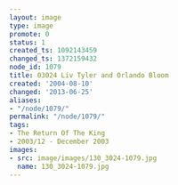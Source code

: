 ```yaml
---
layout: image
type: image
promote: 0
status: 1
created_ts: 1092143459
changed_ts: 1372159432
node_id: 1079
title: 03024 Liv Tyler and Orlando Bloom
created: '2004-08-10'
changed: '2013-06-25'
aliases:
- "/node/1079/"
permalink: "/node/1079/"
tags:
- The Return Of The King
- 2003/12 - December 2003
images:
- src: image/images/130_3024-1079.jpg
  name: 130_3024-1079.jpg
---
```


